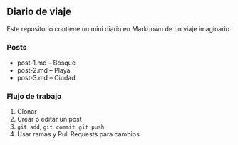 ## Diario de viaje

Este repositorio contiene un mini diario en Markdown de un viaje imaginario.

### Posts
- post-1.md – Bosque
- post-2.md – Playa
- post-3.md – Ciudad

### Flujo de trabajo
1. Clonar
2. Crear o editar un post
3. `git add`, `git commit`, `git push`
4. Usar ramas y Pull Requests para cambios